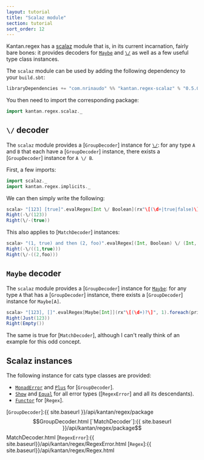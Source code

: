 ```yaml
---
layout: tutorial
title: "Scalaz module"
section: tutorial
sort_order: 12
---
```

Kantan.regex has a [scalaz](https://github.com/scalaz/scalaz) module that is, in its current incarnation, fairly bare
bones: it provides decoders for [`Maybe`] and [`\/`] as well as a few useful type class instances.

The `scalaz` module can be used by adding the following dependency to your `build.sbt`:

```scala
libraryDependencies += "com.nrinaudo" %% "kantan.regex-scalaz" % "0.5.0"
```

You then need to import the corresponding package:

```scala
import kantan.regex.scalaz._
```

## `\/` decoder

The `scalaz` module provides a [`GroupDecoder`] instance for [`\/`]: for any type `A` and `B` that each have a
[`GroupDecoder`] instance, there exists a [`GroupDecoder`] instance for `A \/ B`.

First, a few imports:

```scala
import scalaz._
import kantan.regex.implicits._
```

We can then simply write the following:

```scala
scala> "[123] [true]".evalRegex[Int \/ Boolean](rx"\[(\d+|true|false)\]", 1).foreach(println _)
Right(-\/(123))
Right(\/-(true))
```

This also applies to [`MatchDecoder`] instances:

```scala
scala> "(1, true) and then (2, foo)".evalRegex[(Int, Boolean) \/ (Int, String)](rx"\((\d+), ([a-z]+)\)").foreach(println _)
Right(-\/((1,true)))
Right(\/-((2,foo)))
```

## `Maybe` decoder

The `scalaz` module provides a [`GroupDecoder`] instance for [`Maybe`]: for any type `A` that has a [`GroupDecoder`]
instance, there exists a [`GroupDecoder`] instance for `Maybe[A]`.

```scala
scala> "[123], []".evalRegex[Maybe[Int]](rx"\[(\d+)?\]", 1).foreach(println _)
Right(Just(123))
Right(Empty())
```

The same is true for [`MatchDecoder`], although I can't really think of an example for this odd concept.

## Scalaz instances

The following instance for cats type classes are provided:

* [`MonadError`] and [`Plus`] for [`GroupDecoder`].
* [`Show`] and [`Equal`] for all error types ([`RegexError`] and all its descendants).
* [`Functor`] for [`Regex`].

[`MonadError`]:https://static.javadoc.io/org.scalaz/scalaz_2.12/7.2.18/scalaz/MonadError.html
[`Functor`]:https://static.javadoc.io/org.scalaz/scalaz_2.12/7.2.18/scalaz/Functor.html
[`Plus`]:https://static.javadoc.io/org.scalaz/scalaz_2.12/7.2.18/scalaz/Plus.html
[`Show`]:https://static.javadoc.io/org.scalaz/scalaz_2.12/7.2.18/scalaz/Show.html
[`Equal`]:https://static.javadoc.io/org.scalaz/scalaz_2.12/7.2.18/scalaz/Equal.html
[`\/`]:https://static.javadoc.io/org.scalaz/scalaz_2.12/7.2.18/scalaz/$bslash$div.html
[`Maybe`]:https://static.javadoc.io/org.scalaz/scalaz_2.12/7.2.18/scalaz/Maybe.html
[`GroupDecoder`]:{{ site.baseurl }}/api/kantan/regex/package$$GroupDecoder.html
[`MatchDecoder`]:{{ site.baseurl }}/api/kantan/regex/package$$MatchDecoder.html
[`RegexError`]:{{ site.baseurl}}/api/kantan/regex/RegexError.html
[`Regex`]:{{ site.baseurl}}/api/kantan/regex/Regex.html
